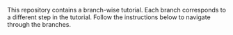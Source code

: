 This repository contains a branch-wise tutorial. Each branch corresponds to a different step in the tutorial. Follow the instructions below to navigate through the branches.
